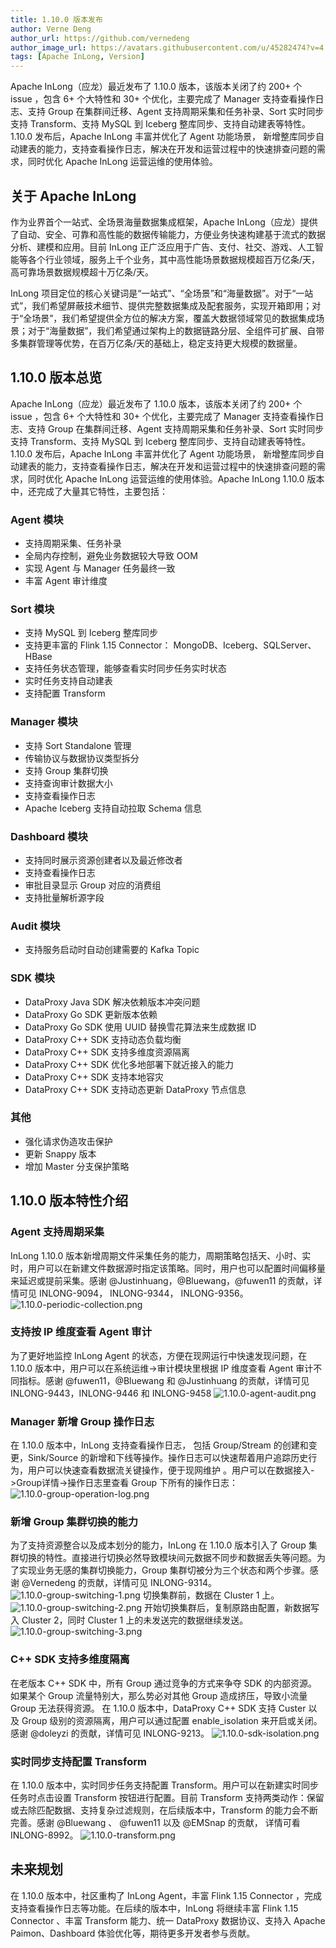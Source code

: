 ```yaml
---
title: 1.10.0 版本发布
author: Verne Deng
author_url: https://github.com/vernedeng
author_image_url: https://avatars.githubusercontent.com/u/45282474?v=4
tags: [Apache InLong, Version]
---
```


Apache InLong（应龙）最近发布了 1.10.0 版本，该版本关闭了约 200+ 个 issue ，包含 6+ 个大特性和 30+ 个优化，主要完成了 Manager 支持查看操作日志、支持 Group 在集群间迁移、Agent 支持周期采集和任务补录、Sort 实时同步支持 Transform、支持 MySQL 到 Iceberg 整库同步、支持自动建表等特性。1.10.0 发布后，Apache InLong 丰富并优化了 Agent 功能场景， 新增整库同步自动建表的能力，支持查看操作日志，解决在开发和运营过程中的快速排查问题的需求，同时优化 Apache InLong 运营运维的使用体验。
<!--truncate-->

## 关于 Apache InLong
作为业界首个一站式、全场景海量数据集成框架，Apache InLong（应龙）提供了自动、安全、可靠和高性能的数据传输能力，方便业务快速构建基于流式的数据分析、建模和应用。目前 InLong 正广泛应用于广告、支付、社交、游戏、人工智能等各个行业领域，服务上千个业务，其中高性能场景数据规模超百万亿条/天，高可靠场景数据规模超十万亿条/天。

InLong 项目定位的核心关键词是“一站式”、“全场景”和“海量数据”。对于“一站式”，我们希望屏蔽技术细节、提供完整数据集成及配套服务，实现开箱即用；对于“全场景”，我们希望提供全方位的解决方案，覆盖大数据领域常见的数据集成场景；对于“海量数据”，我们希望通过架构上的数据链路分层、全组件可扩展、自带多集群管理等优势，在百万亿条/天的基础上，稳定支持更大规模的数据量。

## 1.10.0 版本总览
Apache InLong（应龙）最近发布了 1.10.0 版本，该版本关闭了约 200+ 个 issue ，包含 6+ 个大特性和 30+ 个优化，主要完成了 Manager 支持查看操作日志、支持 Group 在集群间迁移、Agent 支持周期采集和任务补录、Sort 实时同步支持 Transform、支持 MySQL 到 Iceberg 整库同步、支持自动建表等特性。1.10.0 发布后，Apache InLong 丰富并优化了 Agent 功能场景， 新增整库同步自动建表的能力，支持查看操作日志，解决在开发和运营过程中的快速排查问题的需求，同时优化 Apache InLong 运营运维的使用体验。Apache InLong 1.10.0 版本中，还完成了大量其它特性，主要包括：

### Agent 模块
- 支持周期采集、任务补录
- 全局内存控制，避免业务数据较大导致 OOM
- 实现 Agent 与 Manager 任务最终一致
- 丰富 Agent 审计维度

### Sort 模块
- 支持 MySQL 到 Iceberg 整库同步
- 支持更丰富的 Flink 1.15 Connector： MongoDB、Iceberg、SQLServer、HBase
- 支持任务状态管理，能够查看实时同步任务实时状态
- 实时任务支持自动建表
- 支持配置 Transform 

### Manager 模块
- 支持 Sort Standalone 管理
- 传输协议与数据协议类型拆分
- 支持 Group 集群切换
- 支持查询审计数据大小
- 支持查看操作日志
- Apache Iceberg 支持自动拉取 Schema 信息

### Dashboard 模块
- 支持同时展示资源创建者以及最近修改者
- 支持查看操作日志
- 审批目录显示 Group 对应的消费组 
- 支持批量解析源字段

### Audit 模块
- 支持服务启动时自动创建需要的 Kafka Topic

### SDK 模块
- DataProxy Java SDK 解决依赖版本冲突问题 
- DataProxy Go SDK 更新版本依赖 
- DataProxy Go SDK 使用 UUID 替换雪花算法来生成数据 ID 
- DataProxy C++ SDK 支持动态负载均衡 
- DataProxy C++ SDK 支持多维度资源隔离 
- DataProxy C++ SDK 优化多地部署下就近接入的能力 
- DataProxy C++ SDK 支持本地容灾 
- DataProxy C++ SDK 支持动态更新 DataProxy 节点信息

### 其他
- 强化请求伪造攻击保护 
- 更新 Snappy 版本 
- 增加 Master 分支保护策略

## 1.10.0 版本特性介绍

### Agent 支持周期采集
InLong 1.10.0 版本新增周期文件采集任务的能力，周期策略包括天、小时、实时，用户可以在新建文件数据源时指定该策略。同时，用户也可以配置时间偏移量来延迟或提前采集。感谢 @Justinhuang，@Bluewang，@fuwen11 的贡献，详情可见 INLONG-9094， INLONG-9344， INLONG-9356。
![1.10.0-periodic-collection.png](img%2F1.10.0-periodic-collection.png)

### 支持按 IP 维度查看 Agent 审计
为了更好地监控 InLong Agent 的状态，方便在现网运行中快速发现问题，在 1.10.0 版本中，用户可以在系统运维->审计模块里根据 IP 维度查看 Agent 审计不同指标。感谢 @fuwen11，@Bluewang 和 @Justinhuang 的贡献，详情可见 INLONG-9443，INLONG-9446 和 INLONG-9458
![1.10.0-agent-audit.png](img%2F1.10.0-agent-audit.png)

### Manager 新增 Group 操作日志
在 1.10.0 版本中，InLong 支持查看操作日志， 包括 Group/Stream 的创建和变更，Sink/Source 的新增和下线等操作。操作日志可以快速帮着用户追踪历史行为，用户可以快速查看数据流关键操作，便于现网维护 。用户可以在数据接入->Group详情->操作日志里查看 Group 下所有的操作日志：
![1.10.0-group-operation-log.png](img%2F1.10.0-group-operation-log.png)

### 新增 Group 集群切换的能力
为了支持资源整合以及成本划分的能力，InLong 在 1.10.0 版本引入了 Group 集群切换的特性。直接进行切换必然导致模块间元数据不同步和数据丢失等问题。为了实现业务无感的集群切换能力，Group 集群切被分为三个状态和两个步骤。感谢 @Vernedeng 的贡献，详情可见 INLONG-9314。
![1.10.0-group-switching-1.png](img%2F1.10.0-group-switching-1.png)
切换集群前，数据在 Cluster 1 上。
![1.10.0-group-switching-2.png](img%2F1.10.0-group-switching-2.png)
开始切换集群后，复制原路由配置，新数据写入 Cluster 2，同时 Cluster 1 上的未发送完的数据继续发送。
![1.10.0-group-switching-3.png](img%2F1.10.0-group-switching-3.png)

### C++ SDK 支持多维度隔离
在老版本 C++ SDK 中，所有 Group 通过竞争的方式来争夺 SDK 的内部资源。如果某个 Group 流量特别大，那么势必对其他 Group 造成挤压，导致小流量 Group 无法获得资源。 在 1.10.0 版本中，DataProxy C++ SDK 支持 Custer 以及 Group 级别的资源隔离，用户可以通过配置 enable_isolation 来开启或关闭。感谢 @doleyzi 的贡献，详情可见 INLONG-9213。
![1.10.0-sdk-isolation.png](img%2F1.10.0-sdk-isolation.png)

### 实时同步支持配置 Transform
在 1.10.0 版本中，实时同步任务支持配置 Transform。用户可以在新建实时同步任务时点击设置 Transform 按钮进行配置。目前 Transform 支持两类动作：保留或去除匹配数据、支持复杂过滤规则，在后续版本中，Transform 的能力会不断完善。感谢 @Bluewang 、 @fuwen11 以及 @EMSnap 的贡献， 详情可看 INLONG-8992。
![1.10.0-transform.png](img%2F1.10.0-transform.png)

## 未来规划
在 1.10.0 版本中，社区重构了 InLong Agent，丰富 Flink 1.15 Connector ，完成支持查看操作日志等功能。在后续的版本中，InLong 将继续丰富 Flink 1.15 Connector 、丰富 Transform 能力、统一 DataProxy 数据协议、支持入 Apache Paimon、Dashboard 体验优化等，期待更多开发者参与贡献。
